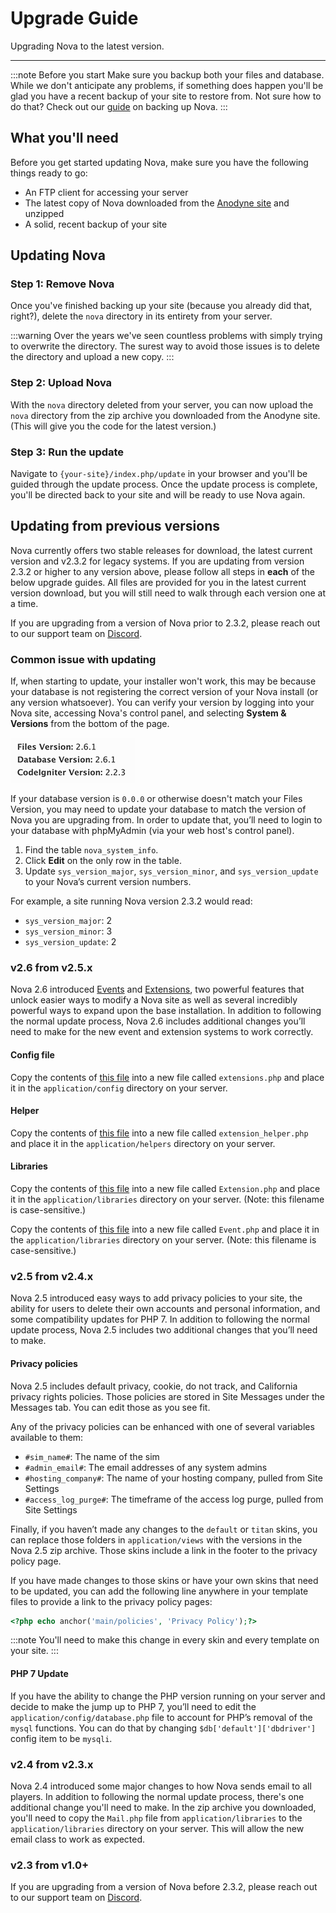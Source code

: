 # Upgrade Guide

Upgrading Nova to the latest version.

---

:::note Before you start
Make sure you backup both your files and database. While we don't anticipate any problems, if something does happen you'll be glad you have a recent backup of your site to restore from. Not sure how to do that? Check out our [guide](/docs/2.6/backing-up-nova) on backing up Nova.
:::

## What you'll need

Before you get started updating Nova, make sure you have the following things ready to go:

- An FTP client for accessing your server
- The latest copy of Nova downloaded from the [Anodyne site](https://anodyne-productions.com) and unzipped
- A solid, recent backup of your site

## Updating Nova

### Step 1: Remove Nova

Once you've finished backing up your site (because you already did that, right?), delete the `nova` directory in its entirety from your server.

:::warning
Over the years we've seen countless problems with simply trying to overwrite the directory. The surest way to avoid those issues is to delete the directory and upload a new copy.
:::

### Step 2: Upload Nova

With the `nova` directory deleted from your server, you can now upload the `nova` directory from the zip archive you downloaded from the Anodyne site. (This will give you the code for the latest version.)

### Step 3: Run the update

Navigate to `{your-site}/index.php/update` in your browser and you'll be guided through the update process. Once the update process is complete, you'll be directed  back to your site and will be ready to use Nova again.

## Updating from previous versions

Nova currently offers two stable releases for download, the latest current version and v2.3.2 for legacy systems. If you are updating from version 2.3.2 or higher to any version above, please follow all steps in **each** of the below upgrade guides. All files are provided for you in the latest current version download, but you will still need to walk through each version one at a time.

If you are upgrading from a version of Nova prior to 2.3.2, please reach out to our support team on [Discord](https://discord.gg/7WmKUks).

### Common issue with updating

If, when starting to update, your installer won't work, this may be because your database is not registering the correct version of your Nova install (or any version whatsoever). You can verify your version by logging into your Nova site, accessing Nova's control panel, and selecting **System & Versions** from the bottom of the page.

![System Versions](/images/docs/2.6/upgrade-guide/versions.png)

If your database version is `0.0.0` or otherwise doesn't match your Files Version, you may need to update your database to match the version of Nova you are upgrading from. In order to update that, you’ll need to login to your database with phpMyAdmin (via your web host's control panel).

1. Find the table `nova_system_info`.
2. Click **Edit** on the only row in the table.
3. Update `sys_version_major`, `sys_version_minor`, and `sys_version_update` to your Nova’s current version numbers.

For example, a site running Nova version 2.3.2 would read:

- `sys_version_major`: 2
- `sys_version_minor`: 3
- `sys_version_update`: 2

### v2.6 from v2.5.x

Nova 2.6 introduced [Events](/docs/2.6/events) and [Extensions](/docs/2.6/extensions), two powerful features that unlock easier ways to modify a Nova site as well as several incredibly powerful ways to expand upon the base installation. In addition to following the normal update process, Nova 2.6 includes additional changes you’ll need to make for the new event and extension systems to work correctly.

#### Config file

Copy the contents of [this file](https://raw.githubusercontent.com/anodyne/nova/2.6/master/application/config/extensions.php) into a new file called `extensions.php` and place it in the `application/config` directory on your server.

#### Helper

Copy the contents of [this file](https://raw.githubusercontent.com/anodyne/nova/2.6/master/application/helpers/extension_helper.php) into a new file called `extension_helper.php` and place it in the `application/helpers` directory on your server.

#### Libraries

Copy the contents of [this file](https://raw.githubusercontent.com/anodyne/nova/2.6/master/application/libraries/Extension.php) into a new file called `Extension.php` and place it in the `application/libraries` directory on your server. (Note: this filename is case-sensitive.)

Copy the contents of [this file](https://raw.githubusercontent.com/anodyne/nova/2.6/master/application/libraries/Event.php) into a new file called `Event.php` and place it in the `application/libraries` directory on your server. (Note: this filename is case-sensitive.)

### v2.5 from v2.4.x

Nova 2.5 introduced easy ways to add privacy policies to your site, the ability for users to delete their own accounts and personal information, and some compatibility updates for PHP 7. In addition to following the normal update process, Nova 2.5 includes two additional changes that you’ll need to make.

#### Privacy policies

Nova 2.5 includes default privacy, cookie, do not track, and California privacy rights policies. Those policies are stored in Site Messages under the Messages tab. You can edit those as you see fit.

Any of the privacy policies can be enhanced with one of several variables available to them:

- `#sim_name#`: The name of the sim
- `#admin_email#`: The email addresses of any system admins
- `#hosting_company#`: The name of your hosting company, pulled from Site Settings
- `#access_log_purge#`: The timeframe of the access log purge, pulled from Site Settings

Finally, if you haven’t made any changes to the `default` or `titan` skins, you can replace those folders in `application/views` with the versions in the Nova 2.5 zip archive. Those skins include a link in the footer to the privacy policy page.

If you have made changes to those skins or have your own skins that need to be updated, you can add the following line anywhere in your template files to provide a link to the privacy policy pages:

```php
<?php echo anchor('main/policies', 'Privacy Policy');?>
```

:::note
You'll need to make this change in every skin and every template on your site.
:::

#### PHP 7 Update

If you have the ability to change the PHP version running on your server and decide to make the jump up to PHP 7, you’ll need to edit the `application/config/database.php` file to account for PHP’s removal of the `mysql` functions. You can do that by changing `$db['default']['dbdriver']` config item to be `mysqli`.

### v2.4 from v2.3.x

Nova 2.4 introduced some major changes to how Nova sends email to all players. In addition to following the normal update process, there's one additional change you'll need to make. In the zip archive you downloaded, you'll need to copy the `Mail.php` file from `application/libraries` to the `application/libraries` directory on your server. This will allow the new email class to work as expected.

### v2.3 from v1.0+

If you are upgrading from a version of Nova before 2.3.2, please reach out to our support team on [Discord](https://discord.gg/7WmKUks).
